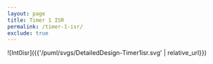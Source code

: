 ```yaml
---
layout: page
title: Timer 1 ISR
permalink: /timer-1-isr/
exclude: true
---
```


![Int0isr]({{'/puml/svgs/DetailedDesign-Timer1isr.svg' | relative_url}})
